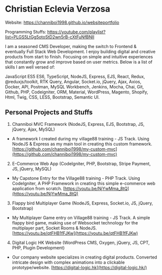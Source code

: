 # Christian Eclevia Verzosa

Website: https://channiboi1998.github.io/websiteportfolio

Programming Stuffs: https://youtube.com/playlist?list=PLGS5LtGg5otoStD2wn5rB-cXtFuNfBNII

I am a seasoned CMS Developer, making the switch to Frontend & eventually Full Stack Web Development. I enjoy building digital and creative products from start to finish. Focusing on simple and intuitive experiences that constantly grow and improve based on user metrics. Below is a list of skills I am well versed of:

JavaScript ES5 ES6,   TypeScript,   NodeJS,   Express,   EJS,   React, Redux, @reduxjs/toolkit, RTK Query, Angular,   Socket.io,   jQuery,   Ajax,   Axios,   Docker,   API,   Postman,   MySQL Workbench,   Jenkins,   Mocha,   Chai,   Git,   Github,   PHP,   Codeigniter,   ORM,   Material,   WordPress,   Magento,   Shopify,   Html,   Twig,   CSS,   LESS,   Bootstrap,  Semantic UI.

## Personal Projects and Stuffs

1. Channiboi MVC Framework (NodeJS, Express, EJS, Bootstrap, JS, jQuery, Ajax, MySQL)	
- A framework I created during my village88 training - JS Track. Using NodeJS & Express as my main tool in creating this custom framework.
[https://github.com/channiboi1998/my-custom-mvc](https://github.com/channiboi1998/my-custom-mvc)

 2. E-Commerce Web App (CodeIgniter, PHP, Bootstrap, Stripe Payment, JS, jQuery, MySQL)
 - My Capstone Entry for the Village88 training - PHP Track. Using CodeIgniter, A PHP Framework in creating this simple e-commerce web application from scratch.
[https://youtu.be/NjYwMma_8tQ](https://youtu.be/NjYwMma_8tQ)

  

3. Flappy bird Multiplayer Game (NodeJS, Express, Socket.io, JS, jQuery, Bootstrap)
- My Multiplayer Game entry on Village88 training - JS Track. A simple flappy bird game, making use of Websocket technology for the multiplayer part, Socket Rooms & NodeJS.
[https://youtu.be/qtFHB1fFJKw](https://youtu.be/qtFHB1fFJKw)

 4. Digital Logic HK Website (WordPress CMS, Oxygen, jQuery, JS, CPT, PHP, Plugin Development)
- Our company website specializes in creating digital products. Converted intricate design with complex animations into a clickable prototype/website.
[https://digital-logic.hk](https://digital-logic.hk/)
